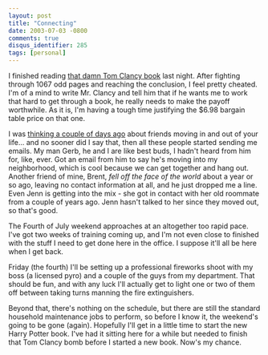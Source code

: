 ```yaml
---
layout: post
title: "Connecting"
date: 2003-07-03 -0800
comments: true
disqus_identifier: 285
tags: [personal]
---
```

I finished reading [that damn Tom Clancy
book](http://www.amazon.com/exec/obidos/ASIN/0425180964/mhsvortex) last
night. After fighting through 1067 odd pages and reaching the
conclusion, I feel pretty cheated. I'm of a mind to write Mr. Clancy and
tell him that if he wants me to work that hard to get through a book, he
really needs to make the payoff worthwhile. As it is, I'm having a tough
time justifying the $6.98 bargain table price on that one.

 I was [thinking a couple of days
ago](/archive/2003/07/01/post-lunch-update.aspx) about friends moving in
and out of your life... and no sooner did I say that, then all these
people started sending me emails. My man Gerb, he and I are like best
buds, I hadn't heard from him for, like, ever. Got an email from him to
say he's moving into my neighborhood, which is cool because we can get
together and hang out. Another friend of mine, Brent, *fell off the face
of the world* about a year or so ago, leaving no contact information at
all, and he just dropped me a line. Even Jenn is getting into the mix -
she got in contact with her old roommate from a couple of years ago.
Jenn hasn't talked to her since they moved out, so that's good.

 The Fourth of July weekend approaches at an altogether too rapid pace.
I've got two weeks of training coming up, and I'm not even close to
finished with the stuff I need to get done here in the office. I suppose
it'll all be here when I get back.

 Friday (the fourth) I'll be setting up a professional fireworks shoot
with my boss (a licensed pyro) and a couple of the guys from my
department. That should be fun, and with any luck I'll actually get to
light one or two of them off between taking turns manning the fire
extinguishers.

 Beyond that, there's nothing on the schedule, but there are still the
standard household maintenance jobs to perform, so before I know it, the
weekend's going to be gone (again). Hopefully I'll get in a little time
to start the new Harry Potter book. I've had it sitting here for a while
but needed to finish that Tom Clancy bomb before I started a new book.
Now's my chance.

